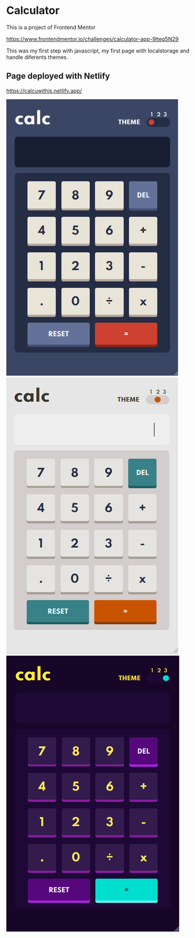 # Calculator

This is a project of Frontend Mentor

https://www.frontendmentor.io/challenges/calculator-app-9lteq5N29

This was my first step with javascript, my first page with localstorage and handle diferents themes.

## Page deployed with Netlify

https://calcuwithjs.netlify.app/

![plot](./assets/images/calc-page.png)
![plot](./assets/images/calc-page2.png)
![plot](./assets/images/calc-page3.png)
